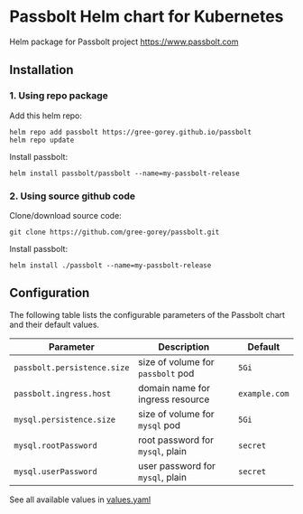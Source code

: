 # Passbolt Helm chart for Kubernetes
Helm package for Passbolt project https://www.passbolt.com

## Installation

### 1. Using repo package
Add this helm repo:
```console
helm repo add passbolt https://gree-gorey.github.io/passbolt
helm repo update
```
Install passbolt:
```console
helm install passbolt/passbolt --name=my-passbolt-release
```

### 2. Using source github code
Clone/download source code:
```console
git clone https://github.com/gree-gorey/passbolt.git
```
Install passbolt:
```console
helm install ./passbolt --name=my-passbolt-release
```

## Configuration

The following table lists the configurable parameters of the Passbolt chart and their default values.

Parameter | Description | Default
--------- | ----------- | -------
`passbolt.persistence.size` | size of volume for `passbolt` pod | `5Gi`
`passbolt.ingress.host` | domain name for ingress resource | `example.com`
`mysql.persistence.size` | size of volume for `mysql` pod | `5Gi`
`mysql.rootPassword` | root password for `mysql`, plain | `secret`
`mysql.userPassword` | user password for `mysql`, plain | `secret`

See all available values in [values.yaml](https://github.com/gree-gorey/passbolt/blob/master/values.yaml)
